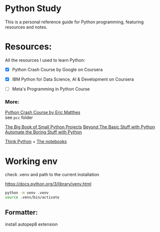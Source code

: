# Python Study

This is a personal reference guide for Python programming, featuring resources and notes.

# Resources:


All the resources I used to learn Python:

- [x] Python Crash Course by Google on Coursera
- [x] IBM Python for Data Science, AI & Development on Coursera
- [ ] Meta's Programming in Python Course



### More:

[Python Crash Course by Eric Matthes](https://github.com/ehmatthes/pcc_3e)      
see `pcc` folder

[The Big Book of Small Python Projects](https://inventwithpython.com/bigbookpython/)
[Beyond The Basic Stuff with Python](https://inventwithpython.com/beyond/)
[Automate the Boring Stuff with Python](https://automatetheboringstuff.com)




[Think Python](https://greenteapress.com/wp/think-python-3rd-edition/) + [The notebooks](https://allendowney.github.io/ThinkPython/)


# Working env

check .venv and path to the current installation


https://docs.python.org/3/library/venv.html

```bash
python -m venv .venv       
source .venv/bin/activate
```


## Formatter:
install autopep8 extension



